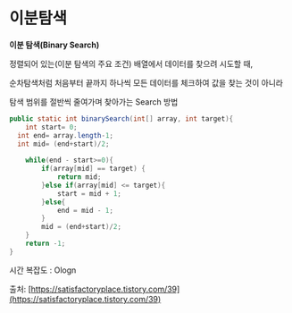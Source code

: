 # 이분탐색

**이분 탐색(Binary Search)**

정렬되어 있는(이분 탐색의 주요 조건) 배열에서 데이터를 찾으려 시도할 때,

순차탐색처럼 처음부터 끝까지 하나씩 모든 데이터를 체크하여 값을 찾는 것이 아니라

탐색 범위를 절반씩 줄여가며 찾아가는 Search 방법

```java
public static int binarySearch(int[] array, int target){
	int start= 0;
  int end= array.length-1;
  int mid= (end+start)/2;
	
	while(end - start>=0){
		if(array[mid] == target) {
			return mid;
		}else if(array[mid] <= target){
			start = mid + 1;	
		}else{
			end = mid - 1;
		}
		mid = (end+start)/2;
	}
	return -1;
}

```

시간 복잡도 : Ologn

출처: [https://satisfactoryplace.tistory.com/39](https://satisfactoryplace.tistory.com/39)